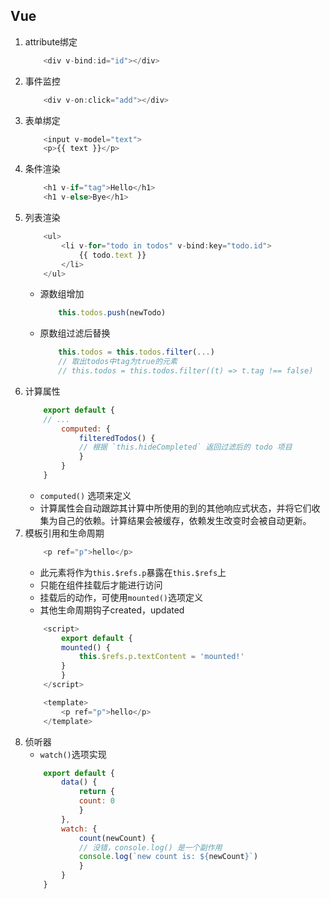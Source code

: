 ## Vue
1. attribute绑定
    ```JavaScript
        <div v-bind:id="id"></div>
    ```
1. 事件监控
    ```JavaScript
        <div v-on:click="add"></div>
    ```
1. 表单绑定
    ```JavaScript
        <input v-model="text">
        <p>{{ text }}</p>
    ```
1. 条件渲染
    ```JavaScript
        <h1 v-if="tag">Hello</h1>
        <h1 v-else>Bye</h1>
    ```
1. 列表渲染
    ```JavaScript
        <ul>
            <li v-for="todo in todos" v-bind:key="todo.id">
                {{ todo.text }}
            </li>
        </ul>
    ```
    * 源数组增加
        ```JavaScript
            this.todos.push(newTodo)
        ```
    * 原数组过滤后替换
        ```JavaScript
            this.todos = this.todos.filter(...)
            // 取出todos中tag为true的元素
            // this.todos = this.todos.filter((t) => t.tag !== false)
1. 计算属性
    ```JavaScript
        export default {
        // ...
            computed: {
                filteredTodos() {
                // 根据 `this.hideCompleted` 返回过滤后的 todo 项目
                }
            }
        }
    ```
    * `computed()` 选项来定义
    * 计算属性会自动跟踪其计算中所使用的到的其他响应式状态，并将它们收集为自己的依赖。计算结果会被缓存，依赖发生改变时会被自动更新。
1. 模板引用和生命周期
    ```JavaScript
        <p ref="p">hello</p>
    ```
    * 此元素将作为`this.$refs.p`暴露在`this.$refs`上
    * 只能在组件挂载后才能进行访问
    * 挂载后的动作，可使用`mounted()`选项定义
    * 其他生命周期钩子created，updated
    ```JavaScript
        <script>
            export default {
            mounted() {
                this.$refs.p.textContent = 'mounted!'
            }
            }
        </script>

        <template>
            <p ref="p">hello</p>
        </template>
    ```
1. 侦听器
    * `watch()`选项实现
    ```JavaScript
        export default {
            data() {
                return {
                count: 0
                }
            },
            watch: {
                count(newCount) {
                // 没错，console.log() 是一个副作用
                console.log(`new count is: ${newCount}`)
                }
            }
        }
    ```

